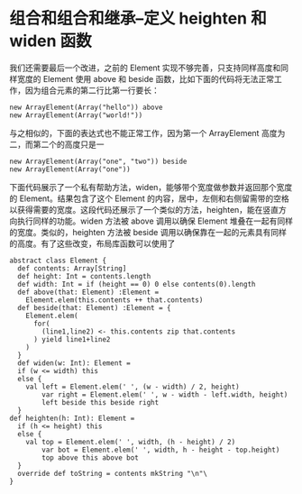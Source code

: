 # 组合和组合和继承–定义 heighten 和 widen 函数 #

我们还需要最后一个改进，之前的 Element 实现不够完善，只支持同样高度和同样宽度的 Element 使用 above 和 beside 函数，比如下面的代码将无法正常工作，因为组合元素的第二行比第一行要长：

```
new ArrayElement(Array("hello")) above 
new ArrayElement(Array("world!"))
```

与之相似的，下面的表达式也不能正常工作，因为第一个 ArrayElement 高度为二，而第二个的高度只是一

```
new ArrayElement(Array("one", "two")) beside 
new ArrayElement(Array("one"))
```

下面代码展示了一个私有帮助方法，widen，能够带个宽度做参数并返回那个宽度的 Element。结果包含了这个 Element 的内容，居中，左侧和右侧留需带的空格以获得需要的宽度。这段代码还展示了一个类似的方法，heighten，能在竖直方向执行同样的功能。widen 方法被 above 调用以确保 Element 堆叠在一起有同样的宽度。类似的，heighten 方法被 beside 调用以确保靠在一起的元素具有同样的高度。有了这些改变，布局库函数可以使用了

```
abstract class Element {
  def contents: Array[String]
  def height: Int = contents.length
  def width: Int = if (height == 0) 0 else contents(0).length
  def above(that: Element) :Element =
    Element.elem(this.contents ++ that.contents)
  def beside(that: Element) :Element = {
    Element.elem(
      for( 
        (line1,line2) <- this.contents zip that.contents
      ) yield line1+line2
    ) 
  }
  def widen(w: Int): Element =
  if (w <= width) this
  else {
    val left = Element.elem(' ', (w - width) / 2, height)
        var right = Element.elem(' ', w - width - left.width, height)
        left beside this beside right
  } 
def heighten(h: Int): Element =
  if (h <= height) this  
  else {  
    val top = Element.elem(' ', width, (h - height) / 2)
        var bot = Element.elem(' ', width, h - height - top.height)
        top above this above bot
  }  
  override def toString = contents mkString "\n"\
}
```
